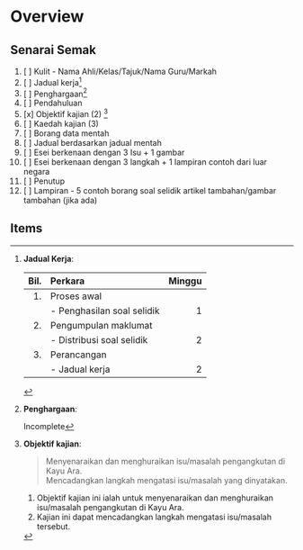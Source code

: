 # Overview

## Senarai Semak

1. [ ] Kulit - Nama Ahli/Kelas/Tajuk/Nama Guru/Markah
2. [ ] Jadual kerja[^jake]
3. [ ] Penghargaan[^phrg]
4. [ ] Pendahuluan
5. [x] Objektif kajian (2) [^objk]
6. [ ] Kaedah kajian (3)
7. [ ] Borang data mentah
8. [ ] Jadual berdasarkan jadual mentah
9. [ ] Esei berkenaan dengan 3 Isu + 1 gambar
10. [ ] Esei berkenaan dengan 3 langkah + 1 lampiran contoh dari luar negara
11. [ ] Penutup
12. [ ] Lampiran - 5 contoh borang soal selidik artikel tambahan/gambar tambahan (jika ada)

## Items

[^jake]:  **Jadual Kerja**:

    | Bil. | Perkara                    | Minggu |
    | ---: | :------------------------- | -----: |
    |   1. | Proses awal                |        |
    |      | - Penghasilan soal selidik |      1 |
    |   2. | Pengumpulan maklumat       |        |
    |      | - Distribusi soal selidik  |      2 |
    |   3. | Perancangan                |        |
    |      | - Jadual kerja             |      2 |

[^phrg]: **Penghargaan**:

    Incomplete

[^objk]: **Objektif kajian**:

    > Menyenaraikan dan menghuraikan isu/masalah pengangkutan di Kayu Ara.\
    > Mencadangkan langkah mengatasi isu/masalah yang dinyatakan.

    1. Objektif kajian ini ialah untuk menyenaraikan dan menghuraikan isu/masalah pengangkutan di Kayu Ara.
    2. Kajian ini dapat mencadangkan langkah mengatasi isu/masalah tersebut.
